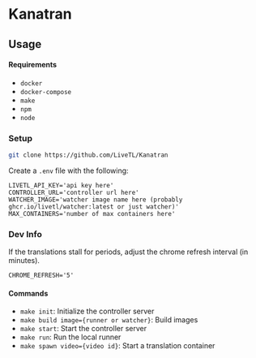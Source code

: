 # Kanatran

## Usage

#### Requirements
* `docker`
* `docker-compose`
* `make`
* `npm`
* `node`

### Setup
```bash
git clone https://github.com/LiveTL/Kanatran
```

Create a `.env` file with the following:
```env
LIVETL_API_KEY='api key here'
CONTROLLER_URL='controller url here'
WATCHER_IMAGE='watcher image name here (probably ghcr.io/livetl/watcher:latest or just watcher)'
MAX_CONTAINERS='number of max containers here'
```

### Dev Info

If the translations stall for periods, adjust the chrome refresh interval (in minutes).

```env
CHROME_REFRESH='5'
```

#### Commands
* `make init`: Initialize the controller server
* `make build image={runner or watcher}`: Build images
* `make start`: Start the controller server
* `make run`: Run the local runner
* `make spawn video={video id}`: Start a translation container
